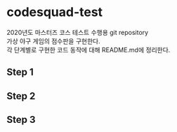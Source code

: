 # codesquad-test
2020년도 마스터즈 코스 테스트 수행용 git repository<br>
가상 야구 게임의 점수판을 구현한다.<br>
각 단계별로 구현한 코드 동작에 대해 README.md에 정리한다.

## Step 1

## Step 2

## Step 3

